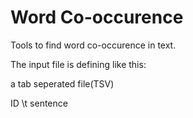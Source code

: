# Word Co-occurence

Tools to find word co-occurence in text.

The input file is defining like this:

a tab seperated file(TSV)

ID \t sentence